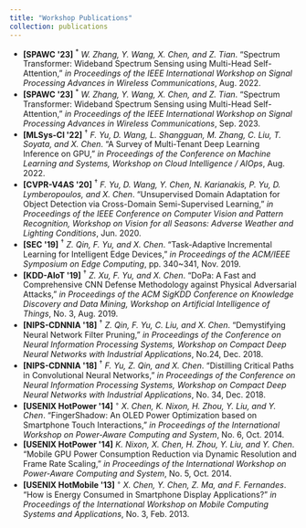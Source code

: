 ```yaml
---
title: "Workshop Publications"
collection: publications
---
```


- <strong>[SPAWC '23]</strong> <sup>*</sup> <em>W. Zhang, Y. Wang, X. Chen, and Z. Tian</em>. “Spectrum Transformer: Wideband Spectrum Sensing using Multi-Head Self-Attention,” <em>in Proceedings of the IEEE International Workshop on Signal Processing Advances in Wireless Communications</em>, Aug. 2022.  
- <strong>[SPAWC '23]</strong> <sup>*</sup> <em>W. Zhang, Y. Wang, X. Chen, and Z. Tian</em>. “Spectrum Transformer: Wideband Spectrum Sensing using Multi-Head Self-Attention,” <em>in Proceedings of the IEEE International Workshop on Signal Processing Advances in Wireless Communications</em>, Sep. 2023.  
- <strong>[MLSys-CI '22]</strong> <sup>†</sup> <em>F. Yu, D. Wang, L. Shangguan, M. Zhang, C. Liu, T. Soyata, and X. Chen</em>. “A Survey of Multi-Tenant Deep Learning Inference on GPU,” <em>in Proceedings of the Conference on Machine Learning and Systems, Workshop on Cloud Intelligence / AIOps</em>, Aug. 2022.  
- <strong>[CVPR-V4AS '20]</strong> <sup>†</sup> <em>F. Yu, D. Wang, Y. Chen, N. Karianakis, P. Yu, D. Lymberopoulos, and X. Chen</em>. “Unsupervised Domain Adaptation for Object Detection via Cross-Domain Semi-Supervised Learning,” <em>in Proceedings of the IEEE Conference on Computer Vision and Pattern Recognition, Workshop on Vision for all Seasons: Adverse Weather and Lighting Conditions</em>, Jun. 2020.  
- <strong>[SEC '19]</strong> <sup>†</sup> <em>Z. Qin, F. Yu, and X. Chen</em>. “Task-Adaptive Incremental Learning for Intelligent Edge Devices,” <em>in Proceedings of the ACM/IEEE Symposium on Edge Computing</em>, pp. 340~341, Nov. 2019.  
- <strong>[KDD-AIoT '19]</strong> <sup>†</sup> <em>Z. Xu, F. Yu, and X. Chen</em>. “DoPa: A Fast and Comprehensive CNN Defense Methodology against Physical Adversarial Attacks,” <em>in Proceedings of the ACM SigKDD Conference on Knowledge Discovery and Data Mining, Workshop on Artificial Intelligence of Things</em>, No. 3, Aug. 2019.  
- <strong>[NIPS-CDNNIA '18]</strong> <sup>†</sup> <em>Z. Qin, F. Yu, C. Liu, and X. Chen</em>. “Demystifying Neural Network Filter Pruning,” <em>in Proceedings of the Conference on Neural Information Processing Systems, Workshop on Compact Deep Neural Networks with Industrial Applications</em>, No.24, Dec. 2018.  
- <strong>[NIPS-CDNNIA '18]</strong> <sup>†</sup> <em>F. Yu, Z. Qin, and X. Chen</em>. “Distilling Critical Paths in Convolutional Neural Networks,” <em>in Proceedings of the Conference on Neural Information Processing Systems, Workshop on Compact Deep Neural Networks with Industrial Applications</em>, No. 34, Dec. 2018.  
- <strong>[USENIX HotPower '14]</strong> <sup>◦</sup> <em>X. Chen, K. Nixon, H. Zhou, Y. Liu, and Y. Chen</em>. “FingerShadow: An OLED Power Optimization based on Smartphone Touch Interactions,” <em>in Proceedings of the International Workshop on Power-Aware Computing and System</em>, No. 6, Oct. 2014.  
- <strong>[USENIX HotPower '14]</strong> <em>K. Nixon, X. Chen, H. Zhou, Y. Liu, and Y. Chen</em>. “Mobile GPU Power Consumption Reduction via Dynamic Resolution and Frame Rate Scaling,” <em>in Proceedings of the International Workshop on Power-Aware Computing and System</em>, No. 5, Oct. 2014.  
- <strong>[USENIX HotMobile '13]</strong> <sup>◦</sup> <em>X. Chen, Y. Chen, Z. Ma, and F. Fernandes</em>. “How is Energy Consumed in Smartphone Display Applications?” <em>in Proceedings of the International Workshop on Mobile Computing Systems and Applications</em>, No. 3, Feb. 2013.   